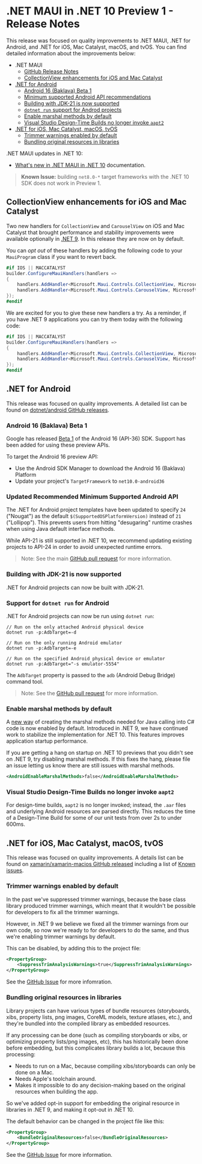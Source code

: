 # .NET MAUI in .NET 10 Preview 1 - Release Notes

This release was focused on quality improvements to .NET MAUI, .NET for Android, and .NET for iOS, Mac Catalyst, macOS, and tvOS. You can find detailed information about the improvements below:

- .NET MAUI
  - [GitHub Release Notes](https://aka.ms/maui10p1)
  - [CollectionView enhancements for iOS and Mac Catalyst](#collectionview-enhancements-for-ios-and-mac-catalyst)
- [.NET for Android](#net-for-android)
  - [Android 16 (Baklava) Beta 1](#android-16-baklava-beta-1)
  - [Minimum supported Android API recommendations](#updated-recommended-minimum-supported-android-api)
  - [Building with JDK-21 is now supported](#building-with-jdk-21-is-now-supported)
  - [`dotnet run` support for Androd projects](#support-for-dotnet-run-for-android)
  - [Enable marshal methods by default](#enable-marshal-methods-by-default)
  - [Visual Studio Design-Time Builds no longer invoke `aapt2`](#visual-studio-design-time-builds-no-longer-invoke-aapt2)
- [.NET for iOS, Mac Catalyst, macOS, tvOS](#net-for-ios-mac-catalyst-macos-tvos)
  - [Trimmer warnings enabled by default](#trimmer-warnings-enabled-by-default)
  - [Bundling original resources in libraries](#bundling-original-resources-in-libraries)

.NET MAUI updates in .NET 10:

- [What's new in .NET MAUI in .NET 10](https://learn.microsoft.com/dotnet/maui/whats-new/dotnet-10) documentation.

> **Known Issue:** building `net8.0-*` target frameworks with the .NET 10 SDK does not work in Preview 1.

## CollectionView enhancements for iOS and Mac Catalyst

Two new handlers for `CollectionView` and `CarouselView` on iOS and Mac Catalyst that brought performance and stability improvements were available optionally in [.NET 9](https://learn.microsoft.com/dotnet/maui/whats-new/dotnet-9?view=net-maui-9.0#collectionview-and-carouselview). In this release they are now on by default. 

You can _opt out_ of these handlers by adding the following code to your `MauiProgram` class if you want to revert back.

```csharp
#if IOS || MACCATALYST
builder.ConfigureMauiHandlers(handlers =>
{
    handlers.AddHandler<Microsoft.Maui.Controls.CollectionView, Microsoft.Maui.Controls.Handlers.Items.CollectionViewHandler>();
    handlers.AddHandler<Microsoft.Maui.Controls.CarouselView, Microsoft.Maui.Controls.Handlers.Items.CarouselViewHandler>();
});
#endif
```

We are excited for you to give these new handlers a try. As a reminder, if you have .NET 9 applications you can try them today with the following code:

```csharp
#if IOS || MACCATALYST
builder.ConfigureMauiHandlers(handlers =>
{
    handlers.AddHandler<Microsoft.Maui.Controls.CollectionView, Microsoft.Maui.Controls.Handlers.Items2.CollectionViewHandler2>();
    handlers.AddHandler<Microsoft.Maui.Controls.CarouselView, Microsoft.Maui.Controls.Handlers.Items2.CarouselViewHandler2>();
});
#endif
```

## .NET for Android

This release was focused on quality improvements. A detailed list can be found on [dotnet/android GitHub releases](https://github.com/dotnet/android/releases/).

### Android 16 (Baklava) Beta 1

Google has released [Beta 1](https://android-developers.googleblog.com/2025/01/first-beta-android16.html) of the Android 16 (API-36) SDK.  Support has been added for using these preview APIs.

To target the Android 16 preview API:

- Use the Android SDK Manager to download the Android 16 (Baklava) Platform
- Update your project's `TargetFramework` to `net10.0-android36`

### Updated Recommended Minimum Supported Android API

The .NET for Android project templates have been updated to specify `24` ("Nougat") as the default `$(SupportedOSPlatformVersion)` instead of `21` ("Lollipop").  This prevents users from hitting "desugaring" runtime crashes when using Java default interface methods.

While API-21 is still supported in .NET 10, we recommend updating existing projects to API-24 in order to avoid unexpected runtime errors.

> Note: See the main [GitHub pull request](https://github.com/dotnet/android/pull/9656) for more information.

### Building with JDK-21 is now supported

.NET for Android projects can now be built with JDK-21.

### Support for `dotnet run` for Android

.NET for Android projects can now be run using `dotnet run`:

```cli
// Run on the only attached Android physical device
dotnet run -p:AdbTarget=-d

// Run on the only running Android emulator
dotnet run -p:AdbTarget=-e

// Run on the specified Android physical device or emulator
dotnet run -p:AdbTarget="-s emulator-5554"
```

The `AdbTarget` property is passed to the `adb` (Android Debug Bridge) command tool.

> Note: See the [GitHub pull request](https://github.com/dotnet/android/pull/9470) for more information.

### Enable marshal methods by default

A [new way](https://github.com/dotnet/android/pull/7351) of creating the marshal methods needed for Java calling into C# code is now enabled by default. Introduced in .NET 9, we have continued work to stabilize the implementation for .NET 10. This features improves application startup performance.

If you are getting a hang on startup on .NET 10 previews that you didn't see on .NET 9, try disabling marshal methods.  If this fixes the hang, please file an issue letting us know there are still issues with marshal methods.

```xml
<AndroidEnableMarshalMethods>false</AndroidEnableMarshalMethods>
```

### Visual Studio Design-Time Builds no longer invoke `aapt2`

For design-time builds, `aapt2` is no longer invoked; instead, the `.aar` files and underlying Android resources are parsed directly. This reduces the time of a Design-Time Build for some of our unit tests from over 2s to under 600ms.

## .NET for iOS, Mac Catalyst, macOS, tvOS

This release was focused on quality improvements. A details list can be found on [xamarin/xamarin-macios GitHub released](https://github.com/xamarin/xamarin-macios/releases/) including a list of [Known issues](https://github.com/xamarin/xamarin-macios/wiki/Known-issues-in-.NET10).

### Trimmer warnings enabled by default

In the past we've suppressed trimmer warnings, because the base class library produced trimmer warnings, which meant that it wouldn't be possible for developers to fix all the trimmer warnings.

However, in .NET 9 we believe we fixed all the trimmer warnings from our own code, so now we're ready to for developers to do the same, and thus we're enabling trimmer warnings by default.

This can be disabled, by adding this to the project file:

```xml
<PropertyGroup>
    <SuppressTrimAnalysisWarnings>true</SuppressTrimAnalysisWarnings>
</PropertyGroup>
```

See the [GitHub Issue](https://github.com/xamarin/xamarin-macios/issues/21293) for more infomration.

### Bundling original resources in libraries

Library projects can have various types of bundle resources (storyboards, xibs, property lists, png images, CoreML models, texture atlases, etc.), and they're bundled into the compiled library as embedded resources.

If any processing can be done (such as compiling storyboards or xibs, or optimizing property lists/png images, etc), this has historically been done before embedding, but this complicates library builds a lot, because this processing:

- Needs to run on a Mac, because compiling xibs/storyboards can only be done on a Mac.
- Needs Apple's toolchain around.
- Makes it impossible to do any decision-making based on the original resources when building the app.

So we've added opt-in support for embedding the original resource in libraries in .NET 9, and making it opt-out in .NET 10.

The default behavior can be changed in the project file like this:

```xml
<PropertyGroup>
    <BundleOriginalResources>false</BundleOriginalResources>
</PropertyGroup>
```

See the [GitHub Issue](https://github.com/xamarin/xamarin-macios/issues/19028) for more information.
